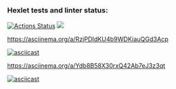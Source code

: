 ### Hexlet tests and linter status:
[![Actions Status](https://github.com/larisaRakhimova7/frontend-project-44/workflows/hexlet-check/badge.svg)](https://github.com/larisaRakhimova7/frontend-project-44/actions)
<a href="https://codeclimate.com/github/larisaRakhimova7/frontend-project-44/maintainability"><img src="https://api.codeclimate.com/v1/badges/d97bd5a4b5f4294d5393/maintainability" /></a>

<script id="asciicast-RzjPDIdKU4b9WDKiauQGd3Acp" src="https://asciinema.org/a/RzjPDIdKU4b9WDKiauQGd3Acp.js" async></script>
https://asciinema.org/a/RzjPDIdKU4b9WDKiauQGd3Acp

[![asciicast](https://asciinema.org/a/RzjPDIdKU4b9WDKiauQGd3Acp.svg)](https://asciinema.org/a/RzjPDIdKU4b9WDKiauQGd3Acp)

https://asciinema.org/a/Ydb8B58X30rxQ42Ab7eJ3z3qt

[![asciicast](https://asciinema.org/a/Ydb8B58X30rxQ42Ab7eJ3z3qt.svg)](https://asciinema.org/a/Ydb8B58X30rxQ42Ab7eJ3z3qt)

<script id="asciicast-Ydb8B58X30rxQ42Ab7eJ3z3qt" src="https://asciinema.org/a/Ydb8B58X30rxQ42Ab7eJ3z3qt.js" async></script>
